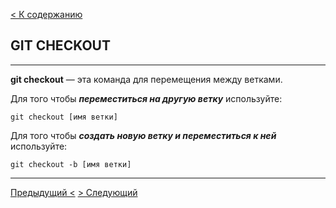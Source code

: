 [< К содержанию](./readme.md)

## GIT CHECKOUT

---

**git checkout** — эта команда для перемещения между ветками.

Для того чтобы ***переместиться на другую ветку*** используйте:

`git checkout [имя ветки]`

Для того чтобы ***создать новую ветку и переместиться к ней*** используйте:

`git checkout -b [имя ветки]`

---

[Предыдущий <](./branch.md) [> Следующий](./clone.md)